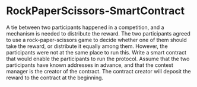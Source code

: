 # RockPaperScissors-SmartContract

A tie between two participants happened in a competition, and a mechanism is needed to distribute the reward. The two participants agreed to use a rock-paper-scissors game to decide whether one of them should take the reward, or distribute it equally among them. However, the participants were not at the same place to run this.
Write a smart contract that would enable the participants to run the protocol. Assume that the two participants have known addresses in advance, and that the contest manager is the creator of the contract. The contract creator will deposit the reward to the contract at the beginning.

